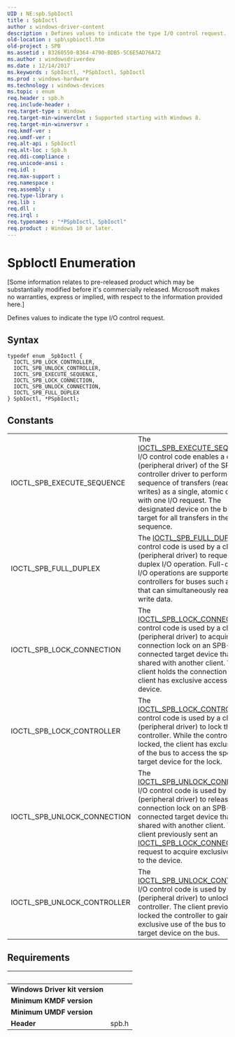 ```yaml
---
UID : NE:spb.SpbIoctl
title : SpbIoctl
author : windows-driver-content
description : Defines values to indicate the type I/O control request.
old-location : spb\spbioctl.htm
old-project : SPB
ms.assetid : 83260550-B364-4790-BDB5-5C6E5AD76A72
ms.author : windowsdriverdev
ms.date : 12/14/2017
ms.keywords : SpbIoctl, *PSpbIoctl, SpbIoctl
ms.prod : windows-hardware
ms.technology : windows-devices
ms.topic : enum
req.header : spb.h
req.include-header : 
req.target-type : Windows
req.target-min-winverclnt : Supported starting with Windows 8.
req.target-min-winversvr : 
req.kmdf-ver : 
req.umdf-ver : 
req.alt-api : SpbIoctl
req.alt-loc : Spb.h
req.ddi-compliance : 
req.unicode-ansi : 
req.idl : 
req.max-support : 
req.namespace : 
req.assembly : 
req.type-library : 
req.lib : 
req.dll : 
req.irql : 
req.typenames : "*PSpbIoctl, SpbIoctl"
req.product : Windows 10 or later.
---
```


# SpbIoctl Enumeration
<p class="CCE_Message">[Some information relates to pre-released product which may be substantially modified before it's commercially released. Microsoft makes no warranties, express or implied, with respect to the information provided here.]

Defines values to indicate the type I/O control request.

## Syntax
````
typedef enum _SpbIoctl { 
  IOCTL_SPB_LOCK_CONTROLLER,
  IOCTL_SPB_UNLOCK_CONTROLLER,
  IOCTL_SPB_EXECUTE_SEQUENCE,
  IOCTL_SPB_LOCK_CONNECTION,
  IOCTL_SPB_UNLOCK_CONNECTION,
  IOCTL_SPB_FULL_DUPLEX
} SpbIoctl, *PSpbIoctl;
````

## Constants

<table>

<tr>
<td>IOCTL_SPB_EXECUTE_SEQUENCE</td>
<td>The <a href="https://docs.microsoft.com/en-us/windows-hardware/drivers/spb/spb-ioctls">IOCTL_SPB_EXECUTE_SEQUENCE</a> I/O control code enables a client (peripheral driver) of the SPB controller driver to perform a sequence of transfers (reads and writes) as a single, atomic operation with one I/O request. The designated device on the bus is the target for all transfers in the sequence.</td>
</tr>

<tr>
<td>IOCTL_SPB_FULL_DUPLEX</td>
<td>The <a href="https://docs.microsoft.com/en-us/windows-hardware/drivers/spb/spb-ioctls">IOCTL_SPB_FULL_DUPLEX</a> control code is used by a client (peripheral driver) to request a full-duplex I/O operation. Full-duplex I/O operations are supported by controllers for buses such as SPI that can simultaneously read and write data.</td>
</tr>

<tr>
<td>IOCTL_SPB_LOCK_CONNECTION</td>
<td>The <a href="https://docs.microsoft.com/en-us/windows-hardware/drivers/spb/spb-ioctls">IOCTL_SPB_LOCK_CONNECTION</a> control code is used by a client (peripheral driver) to acquire the connection lock on an SPB-connected target device that is shared with another client. While a client holds the connection lock,  this client has exclusive access to the device.</td>
</tr>

<tr>
<td>IOCTL_SPB_LOCK_CONTROLLER</td>
<td>The <a href="https://docs.microsoft.com/en-us/windows-hardware/drivers/spb/spb-ioctls">IOCTL_SPB_LOCK_CONTROLLER</a> control code is used by a client (peripheral driver) to lock the SPB controller. While the controller is locked, the client has exclusive use of the bus to access the specified target device for the lock.</td>
</tr>

<tr>
<td>IOCTL_SPB_UNLOCK_CONNECTION</td>
<td>The <a href="https://docs.microsoft.com/en-us/windows-hardware/drivers/spb/spb-ioctls">IOCTL_SPB_UNLOCK_CONNECTION</a> I/O control code is used by a client (peripheral driver) to release the connection lock on an SPB-connected target device that is shared with another client. The client previously sent an <a href="https://msdn.microsoft.com/library/windows/hardware/jj819324">IOCTL_SPB_LOCK_CONNECTION</a> request to acquire exclusive access to the device.</td>
</tr>

<tr>
<td>IOCTL_SPB_UNLOCK_CONTROLLER</td>
<td>The <a href="https://docs.microsoft.com/en-us/windows-hardware/drivers/spb/spb-ioctls">IOCTL_SPB_UNLOCK_CONTROLLER</a> I/O control code is used by a client (peripheral driver) to unlock the SPB controller. The client previously locked the controller to gain exclusive use of the bus to access a target device on the bus.</td>
</tr>
</table>


## Requirements
| &nbsp; | &nbsp; |
| ---- |:---- |
| **Windows Driver kit version** |  |
| **Minimum KMDF version** |  |
| **Minimum UMDF version** |  |
| **Header** | spb.h |